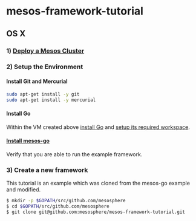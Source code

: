 # mesos-framework-tutorial

## OS X

### 1) [Deploy a Mesos Cluster](https://github.com/mesosphere/playa-mesos)

### 2) Setup the Environment
#### Install Git and Mercurial
```sh
sudo apt-get install -y git
sudo apt-get install -y mercurial
```

#### Install Go
Within the VM created above [install Go](https://golang.org/doc/install) and [setup its required workspace](https://golang.org/doc/code.html).

#### [Install mesos-go](https://github.com/mesosphere/mesos-go)
Verify that you are able to run the example framework.

### 3) Create a new framework

This tutorial is an example which was cloned from the mesos-go example and modified.

```sh
$ mkdir -p $GOPATH/src/github.com/mesosphere
$ cd $GOPATH/src/github.com/mesosphere
$ git clone git@github.com:mesosphere/mesos-framework-tutorial.git
```
